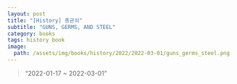 ```yaml
---
layout: post
title: "[History] 총균쇠"
subtitle: "GUNS, GERMS, AND STEEL"
category: books
tags: history book
image:
  path: /assets/img/books/history/2022/2022-03-01/guns_germs_steel.png
---
```


> “2022-01-17 ~ 2022-03-01”